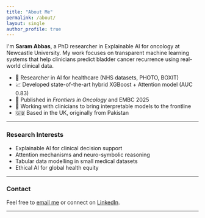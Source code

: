 ```yaml
---
title: "About Me"
permalink: /about/
layout: single
author_profile: true
---
```


I'm **Saram Abbas**, a PhD researcher in Explainable AI for oncology at Newcastle University. My work focuses on transparent machine learning systems that help clinicians predict bladder cancer recurrence using real-world clinical data.

- 🔬 Researcher in AI for healthcare (NHS datasets, PHOTO, BOXIT)
- 📈 Developed state-of-the-art hybrid XGBoost + Attention model (AUC 0.83)
- 📄 Published in *Frontiers in Oncology* and EMBC 2025
- 🤝 Working with clinicians to bring interpretable models to the frontline
- 🇬🇧 Based in the UK, originally from Pakistan

---

### Research Interests
- Explainable AI for clinical decision support
- Attention mechanisms and neuro-symbolic reasoning
- Tabular data modelling in small medical datasets
- Ethical AI for global health equity

---

### Contact
Feel free to [email me](mailto:s.abbas11@newcastle.ac.uk) or connect on [LinkedIn](https://www.linkedin.com/in/saram-abbas/).

---
